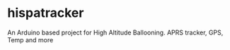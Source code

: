 # hispatracker
An Arduino based project for High Altitude Ballooning. APRS tracker, GPS, Temp and more
